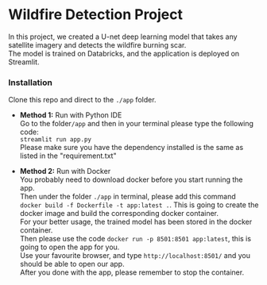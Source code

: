 # Wildfire Detection Project
In this project, we created a U-net deep learning model that takes any satellite imagery and detects the wildfire burning scar. <br/>
The model is trained on Databricks, and the application is deployed on Streamlit. <br/>

### Installation 
Clone this repo and direct to the `./app` folder. <br/>
- **Method 1:** Run with Python IDE<br/>
Go to the folder`/app` and then in your terminal please type the following code: <br/>
`streamlit run app.py` <br/>
Please make sure you have the dependency installed is the same as listed in the "requirement.txt"

- **Method 2:** Run with Docker<br/>
You probably need to download docker before you start running the app. <br/>
Then under the folder `./app` in terminal, please add this command `docker build -f Dockerfile -t app:latest .`. This is going to create the docker image and build the corresponding docker container. <br/>
For your better usage, the trained model has been stored in the docker container. <br/>
Then please use the code `docker run -p 8501:8501 app:latest`, this is going to open the app for you. <br/>
Use your favourite browser, and type `http://localhost:8501/` and you should be able to open our app. <br/>
After you done with the app, please remember to stop the container. <br/>
